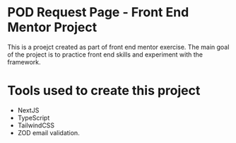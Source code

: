 # POD Request Page - Front End Mentor Project

This is a proejct created as part of front end mentor exercise. The main goal of the project is to practice front end skills and experiment with the framework.

# Tools used to create this project

- NextJS
- TypeScript
- TailwindCSS
- ZOD email validation.